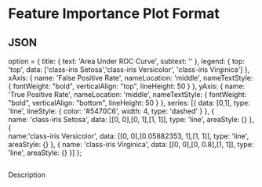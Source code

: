 Feature Importance Plot Format
===============

JSON
----
option = {
    title: {
        text: 'Area Under ROC Curve',
        subtext: ''
    },
    legend: {
        top: 'top',
        data: ['class-iris Setosa','class-iris Versicolor', 'class-iris Virginica']
    },
    xAxis: {
        name: 'False Positive Rate',
        nameLocation: 'middle',
        nameTextStyle: {
            fontWeight: "bold",
            verticalAlign: "top",
            lineHeight: 50
        }
    },
    yAxis: {
        name: 'True Positive Rate',
        nameLocation: 'middle',
        nameTextStyle: {
            fontWeight: "bold",
            verticalAlign: "bottom",
            lineHeight: 50
        }
    },
    series: [{
        data: [0,1],
        type: 'line',
        lineStyle: {
            color: '#5470C6',
            width: 4,
            type: 'dashed'
        }
    },
    {   
        name: 'class-iris Setosa',
        data: [[0, 0],[0, 1],[1, 1]],
        type: 'line',
        areaStyle: {}
    },
    {   
        name:'class-iris Versicolor',
        data: [[0, 0],[0.05882353, 1],[1, 1]],
        type: 'line',
        areaStyle: {}
    },
    {
        name: 'class-iris Virginica',
        data: [[0, 0],[0, 0.8],[1, 1]],
        type: 'line',
        areaStyle: {}
    }]
};
```json

```

Description

